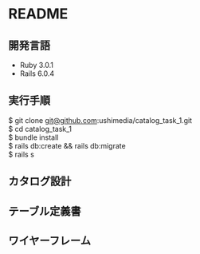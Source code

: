 # README

## 開発言語
 * Ruby 3.0.1
 * Rails 6.0.4

## 実行手順
 $ git clone git@github.com:ushimedia/catalog_task_1.git  
 $ cd catalog_task_1  
 $ bundle install  
 $ rails db:create && rails db:migrate  
 $ rails s  

## カタログ設計


## テーブル定義書


## ワイヤーフレーム



